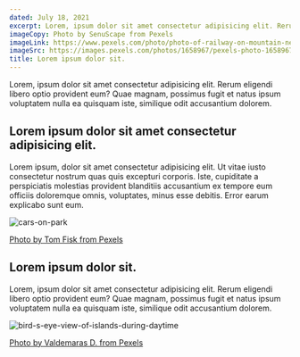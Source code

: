 ```yaml
---
dated: July 18, 2021
excerpt: Lorem, ipsum dolor sit amet consectetur adipisicing elit. Rerum eligendi libero optio provident eum? Quae magnam, possimus fugit et natus ipsum voluptatem nulla ea quisquam iste, similique odit accusantium dolorem.
imageCopy: Photo by SenuScape from Pexels
imageLink: https://www.pexels.com/photo/photo-of-railway-on-mountain-near-houses-1658967/
imageSrc: https://images.pexels.com/photos/1658967/pexels-photo-1658967.jpeg?auto=compress&cs=tinysrgb&w=1280
title: Lorem ipsum dolor sit.
---
```


Lorem, ipsum dolor sit amet consectetur adipisicing elit. Rerum eligendi libero optio provident eum? Quae magnam, possimus fugit et natus ipsum voluptatem nulla ea quisquam iste, similique odit accusantium dolorem.

## Lorem ipsum dolor sit amet consectetur adipisicing elit.

Lorem ipsum, dolor sit amet consectetur adipisicing elit. Ut vitae iusto consectetur nostrum quas quis excepturi corporis. Iste, cupiditate a perspiciatis molestias provident blanditiis accusantium ex tempore eum officiis doloremque omnis, voluptates, minus esse debitis. Error earum explicabo sunt eum.

![cars-on-park](https://images.pexels.com/photos/2136360/pexels-photo-2136360.jpeg?auto=compress&cs=tinysrgb&w=640)

[Photo by Tom Fisk from Pexels](https://www.pexels.com/photo/cars-on-park-2136360/)

## Lorem ipsum dolor sit.

Lorem, ipsum dolor sit amet consectetur adipisicing elit. Rerum eligendi libero optio provident eum? Quae magnam, possimus fugit et natus ipsum voluptatem nulla ea quisquam iste, similique odit accusantium dolorem.

![bird-s-eye-view-of-islands-during-daytime](https://images.pexels.com/photos/2876098/pexels-photo-2876098.jpeg?auto=compress&cs=tinysrgb&w=640)

[Photo by Valdemaras D. from Pexels](https://www.pexels.com/photo/bird-s-eye-view-of-islands-during-daytime-2876098/)